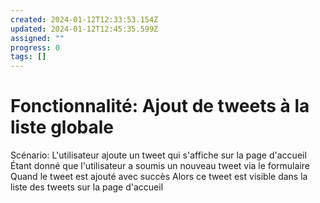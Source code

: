 ```yaml
---
created: 2024-01-12T12:33:53.154Z
updated: 2024-01-12T12:45:35.599Z
assigned: ""
progress: 0
tags: []
---
```


# Fonctionnalité:  Ajout de tweets à la liste globale

Scénario: L'utilisateur ajoute un tweet qui s'affiche sur la page d'accueil
  Étant donné que l'utilisateur a soumis un nouveau tweet via le formulaire
  Quand le tweet est ajouté avec succès
  Alors ce tweet est visible dans la liste des tweets sur la page d'accueil
